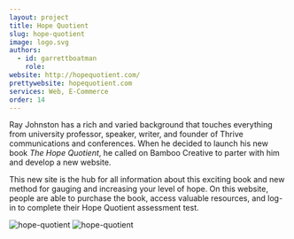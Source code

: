 ```yaml
---
layout: project
title: Hope Quotient
slug: hope-quotient
image: logo.svg 
authors:
  - id: garrettboatman
    role:
website: http://hopequotient.com/
prettywebsite: hopequotient.com
services: Web, E-Commerce
order: 14
---
```


Ray Johnston has a rich and varied background that touches everything from university professor, speaker, writer, and founder of Thrive communications and conferences. When he decided to launch his new book _The Hope Quotient_, he called on Bamboo Creative to parter with him and develop a new website.

This new site is the hub for all information about this exciting book and new method for gauging and increasing your level of hope. On this website, people are able to purchase the book, access valuable resources, and log-in to complete their Hope Quotient assessment test.

![hope-quotient](/images/client-assets/{{page.slug}}/01.jpg)
![hope-quotient](/images/client-assets/{{page.slug}}/02.jpg)